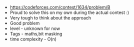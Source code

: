 * https://codeforces.com/contest/1634/problem/B
* Proud to solve this on my own during the actual contest :)
* Very tough to think about the approach
* Good problem
* level - unknown for now
* Tags - maths,bit masking
* time complexity - O(n)
